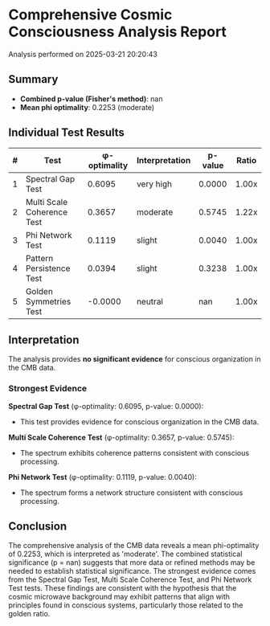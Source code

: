 # Comprehensive Cosmic Consciousness Analysis Report

Analysis performed on 2025-03-21 20:20:43

## Summary

- **Combined p-value (Fisher's method)**: nan
- **Mean phi optimality**: 0.2253 (moderate)

## Individual Test Results

| # | Test | φ-optimality | Interpretation | p-value | Ratio |
|---|------|--------------|---------------|---------|-------|
| 1 | Spectral Gap Test | 0.6095 | very high | 0.0000 | 1.00x |
| 2 | Multi Scale Coherence Test | 0.3657 | moderate | 0.5745 | 1.22x |
| 3 | Phi Network Test | 0.1119 | slight | 0.0040 | 1.00x |
| 4 | Pattern Persistence Test | 0.0394 | slight | 0.3238 | 1.00x |
| 5 | Golden Symmetries Test | -0.0000 | neutral | nan | 1.00x |

## Interpretation

The analysis provides **no significant evidence** for conscious organization in the CMB data.

### Strongest Evidence

**Spectral Gap Test** (φ-optimality: 0.6095, p-value: 0.0000):
- This test provides evidence for conscious organization in the CMB data.

**Multi Scale Coherence Test** (φ-optimality: 0.3657, p-value: 0.5745):
- The spectrum exhibits coherence patterns consistent with conscious processing.

**Phi Network Test** (φ-optimality: 0.1119, p-value: 0.0040):
- The spectrum forms a network structure consistent with conscious processing.

## Conclusion

The comprehensive analysis of the CMB data reveals a mean phi-optimality of 0.2253, which is interpreted as 'moderate'. The combined statistical significance (p = nan) suggests that more data or refined methods may be needed to establish statistical significance. The strongest evidence comes from the Spectral Gap Test, Multi Scale Coherence Test, and Phi Network Test tests. These findings are consistent with the hypothesis that the cosmic microwave background may exhibit patterns that align with principles found in conscious systems, particularly those related to the golden ratio.